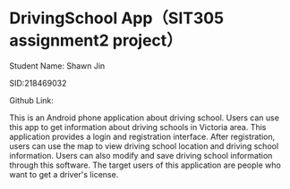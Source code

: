 # DrivingSchool App（SIT305 assignment2 project）

Student Name: Shawn Jin 

SID:218469032

Github Link:

This is an Android phone application about driving school. Users can use this app to get information about driving schools in Victoria area. This application provides a login and registration interface. After registration, users can use the map to view driving school location and driving school information. Users can also modify and save driving school information through this software. The target users of this application are people who want to get a driver's license.
